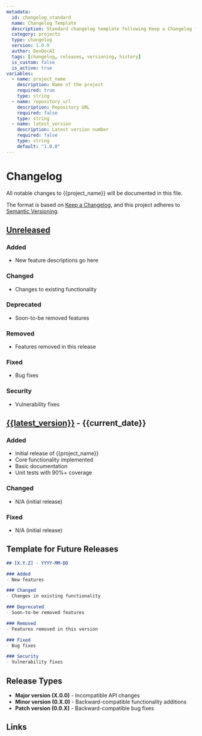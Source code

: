 ```yaml
---
metadata:
  id: changelog_standard
  name: Changelog Template
  description: Standard changelog template following Keep a Changelog format
  category: projects
  type: changelog
  version: 1.0.0
  author: DevDocAI
  tags: [changelog, releases, versioning, history]
  is_custom: false
  is_active: true
variables:
  - name: project_name
    description: Name of the project
    required: true
    type: string
  - name: repository_url
    description: Repository URL
    required: false
    type: string
  - name: latest_version
    description: Latest version number
    required: false
    type: string
    default: "1.0.0"
---
```


# Changelog

All notable changes to {{project_name}} will be documented in this file.

The format is based on [Keep a Changelog](https://keepachangelog.com/en/1.0.0/),
and this project adheres to [Semantic Versioning](https://semver.org/spec/v2.0.0.html).

## [Unreleased]

### Added
- New feature descriptions go here

### Changed
- Changes to existing functionality

### Deprecated
- Soon-to-be removed features

### Removed
- Features removed in this release

### Fixed
- Bug fixes

### Security
- Vulnerability fixes

## [{{latest_version}}] - {{current_date}}

### Added
- Initial release of {{project_name}}
- Core functionality implemented
- Basic documentation
- Unit tests with 90%+ coverage

### Changed
- N/A (initial release)

### Fixed
- N/A (initial release)

## Template for Future Releases

```markdown
## [X.Y.Z] - YYYY-MM-DD

### Added
- New features

### Changed
- Changes in existing functionality

### Deprecated
- Soon-to-be removed features

### Removed
- Features removed in this version

### Fixed
- Bug fixes

### Security
- Vulnerability fixes
```

## Release Types

- **Major version (X.0.0)** - Incompatible API changes
- **Minor version (0.X.0)** - Backward-compatible functionality additions
- **Patch version (0.0.X)** - Backward-compatible bug fixes

## Links

<!-- IF repository_url -->
[Unreleased]: {{repository_url}}/compare/v{{latest_version}}...HEAD
[{{latest_version}}]: {{repository_url}}/releases/tag/v{{latest_version}}
<!-- END IF -->